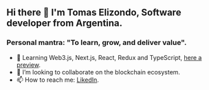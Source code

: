 ## Hi there 👋 I'm Tomas Elizondo, Software developer from Argentina.

### Personal mantra: "To learn, grow, and deliver value".

- 🌱 Learning Web3.js, Next.js, React, Redux and TypeScript, [here a preview](https://nft-drop-ten.vercel.app/).
- 👯 I’m looking to collaborate on the blockchain ecosystem.
- 📫 How to reach me: [LikedIn](https://www.linkedin.com/in/tomaselizondo/).
